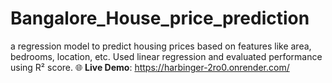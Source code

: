 # Bangalore_House_price_prediction
a regression model to predict housing prices based on features like area, bedrooms, location, etc. Used linear regression and evaluated performance using R² score.
🌐 **Live Demo**: https://harbinger-2ro0.onrender.com/
